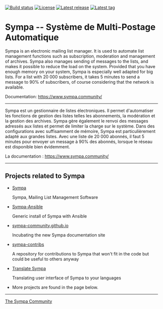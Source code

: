 [![Build status](https://github.com/sympa-community/sympa/actions/workflows/make-check.yml/badge.svg)](https://github.com/sympa-community/sympa/actions/workflows/make-check.yml)
[![License](https://img.shields.io/github/license/sympa-community/sympa.svg)](COPYING)
[![Latest release](https://img.shields.io/github/release/sympa-community/sympa.svg)](https://github.com/sympa-community/sympa/releases/latest)
[![Latest tag](https://img.shields.io/github/tag/sympa-community/sympa.svg)](https://github.com/sympa-community/sympa/releases)

Sympa -- Système de Multi-Postage Automatique
==============================================

Sympa is an electronic mailing list manager. It is used to automate list
management functions such as subscription, moderation and management of 
archives. Sympa also manages sending of messages to the lists, and 
makes it possible to reduce the load on the system. Provided that you 
have enough memory on your system, Sympa is especially well adapted for big 
lists. For a list with 20 000 subscribers, it takes 5 minutes to send a
message to 90% of subscribers, of course considering that the network is 
available.

Documentation: https://www.sympa.community/

------------------------------------------------------------------------------

Sympa est un gestionnaire de listes électroniques. Il permet d'automatiser
les fonctions de gestion des listes telles les abonnements, la modération
et la gestion des archives. Sympa gère également le renvoi des messages
adressés aux listes et permet de limiter la charge sur le système. Dans des
configurations avec suffisamment de mémoire, Sympa est particulièrement
adapté aux grandes listes. Avec une liste de 20 000 abonnés, il faut 5 
minutes pour envoyer un message à 90% des abonnés, lorsque le réseau est 
disponible bien évidemment.

La documentation : https://www.sympa.community/

------------------------------------------------------------------------------

Projects related to Sympa
-------------------------

  - [Sympa](https://github.com/sympa-community/sympa)

    Sympa, Mailing List Management Software

  - [Sympa-Ansible](https://github.com/sympa-community/sympa-ansible)

    Generic install of Sympa with Ansible

  - [sympa-community.github.io](https://github.com/sympa-community/sympa-community.github.io)

    Incubating the new Sympa documentation site

  - [sympa-contribs](https://github.com/sympa-community/sympa-contribs)

    A repository for contributions to Sympa that won't fit in the code but could be useful to others anyway

  - [Translate Sympa](https://translate.sympa.community)

    Translating user interface of Sympa to your languages

- More projects are found in the page below.

----
[The Sympa Community](https://github.com/sympa-community)

